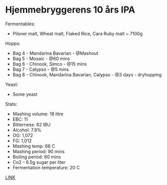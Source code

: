 # Hjemmebryggerens 10 års IPA

Fermentables: 
  - Pilsner malt, Wheat malt, Flaked Rice, Cara Ruby malt ~ 7100g

Hopps:
  - Bag 4 - Mandarina Bavarian - @Mashout
  - Bag 5 - Mosaic - @60 mins
  - Bag 6 - Chinook, Simco - @15 mins
  - Bag 7 - Calypso - @5 mins
  - Bag 8 - Chinook, Mandarina Bavarian, Calypso - @3 days - dryhopping

Yeast:
  - Some yeast

Stats:
 - Mashing volume: 18 litre
 - EBC: 11
 - Bitterness: 62 IBU
 - Alcohol: 7.9%
 - OG: 1,072
 - FG: 1,012
 - Mashing temp: 66 C
 - Mashing period: 90 mins
 - Boiling period: 60 mins
 - Co2 - 6.5g sugar per liter
 - Fermentation temperature: 20 C

[LINK](Hjemmebryggerens_10_aars_IPA.pdf)
